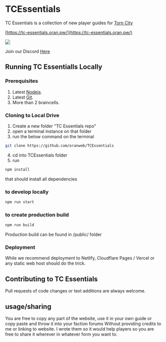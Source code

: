 ﻿# TCEssentials
TC Essentials is a collection of new player guides for [Torn City](https://torn.com/1778676)

[https://tc-essentials.oran.pw/](https://tc-essentials.oran.pw/)

![](https://i.oran.pw/images/oUaXW.png)

Join our Discord [Here](https://discord.gg/JrBpEsQB5g)


## Running TC Essentialls Locally 
### Prerequisites 

1. Latest [Nodejs](https://nodejs.org/en/). 
2. Latest [Git](https://git-scm.com/).
3. More than 2 braincells. 

### Cloning to Local Drive

1. Create a new folder "TC Essentials repo" 
2. open a terminal instance on that folder 
3. run the below command on the terminal

```bash
git clone https://github.com/oranweb/TCEssentials 
```
4. cd into TCEssentials folder 
5. run 

```bash
npm install
```
that should install all dependencies 

### to develop locally 

```bash
npm run start 
```

### to create production build

```bash
npm run build 
```
Production build can be found in /public/ folder 

### Deployment 

While we recommend deployment to Netlify, Cloudflare Pages / Vercel or any static web host should do the trick. 


## Contributing to TC Essentials

Pull requests of code changes or text additions are always welcome. 

## usage/sharing

You are free to copy any part of the website, use it in your own guide or copy paste and throw it into your faction forums Without providing credits to me or linking to website. I wrote them so it would help players so you are free to share it wherever in whatever form you want to. 

